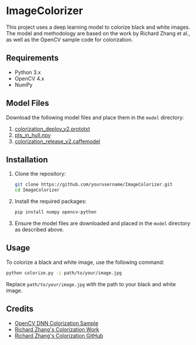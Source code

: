 # ImageColorizer

This project uses a deep learning model to colorize black and white images. The model and methodology are based on the work by Richard Zhang et al., as well as the OpenCV sample code for colorization.

## Requirements

- Python 3.x
- OpenCV 4.x
- NumPy

## Model Files

Download the following model files and place them in the `model` directory:
1. [colorization_deploy_v2.prototxt](https://github.com/richzhang/colorization/tree/caffe/colorization/models)
2. [pts_in_hull.npy](https://github.com/richzhang/colorization/blob/caffe/colorization/resources/pts_in_hull.npy)
3. [colorization_release_v2.caffemodel](https://www.dropbox.com/s/dx0qvhhp5hbcx7z/colorization_release_v2.caffemodel?dl=1)

## Installation

1. Clone the repository:
   ```bash
   git clone https://github.com/yourusername/ImageColorizer.git
   cd ImageColorizer
   ```

2. Install the required packages:
   ```bash
   pip install numpy opencv-python
   ```

3. Ensure the model files are downloaded and placed in the `model` directory as described above.

## Usage

To colorize a black and white image, use the following command:
```bash
python colorize.py -i path/to/your/image.jpg
```

Replace `path/to/your/image.jpg` with the path to your black and white image.

## Credits

- [OpenCV DNN Colorization Sample](https://github.com/opencv/opencv/blob/master/samples/dnn/colorization.py)
- [Richard Zhang's Colorization Work](http://richzhang.github.io/colorization/)
- [Richard Zhang's Colorization GitHub](https://github.com/richzhang/colorization/)
